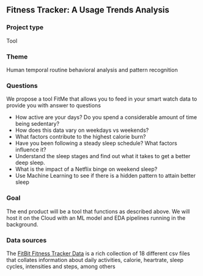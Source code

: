## Fitness Tracker: A Usage Trends Analysis

### Project type
Tool

### Theme 
Human temporal routine behavioral analysis and pattern recognition

### Questions
We propose a tool FitMe that allows you to feed in your smart watch data to provide you with answer to questions
* How active are your days? Do you spend a considerable amount of time being sedentary?
* How does this data vary on weekdays vs weekends?
* What factors contribute to the highest calorie burn?
* Have you been following a steady sleep schedule? What factors influence it?
* Understand the sleep stages and find out what it takes to get a better deep sleep.
* What is the impact of a Netflix binge on weekend sleep?
* Use Machine Learning to see if there is a hidden pattern to attain better sleep

### Goal
The end product will be a tool that functions as described above. We will host it on the Cloud with an ML model and EDA pipelines running in the background. 

### Data sources
The [FitBit Fitness Tracker Data](https://www.kaggle.com/datasets/arashnic/fitbit) is a rich collection of 18 different csv files that collates information about daily activities, calorie, heartrate, sleep cycles, intensities and steps, among others 
